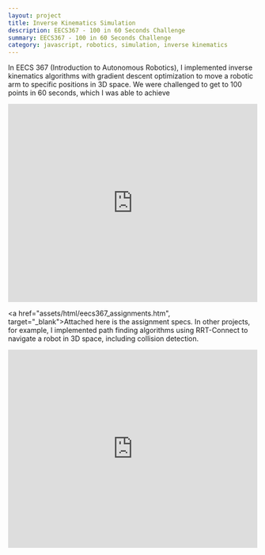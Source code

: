 ```yaml
---
layout: project
title: Inverse Kinematics Simulation
description: EECS367 - 100 in 60 Seconds Challenge
summary: EECS367 - 100 in 60 Seconds Challenge
category: javascript, robotics, simulation, inverse kinematics
---
```


In EECS 367 (Introduction to Autonomous Robotics), I implemented inverse kinematics algorithms with gradient descent optimization to move a robotic arm to specific positions in 3D space.  We were challenged to get to 100 points in 60 seconds, which I was able to achieve

<style>
html, body {
    height:100%;
    width:100%;
    margin:0;
}
.h_iframe iframe {
    width:100%;
    height:100%;
}
.h_iframe {
    height: 400px;
    width:100%;
}
</style>
<div class="h_iframe">
    <iframe src="https://drive.google.com/file/d/147BJ8Ax-H_tG7QDbGKkb3kFrpw1Gz13D/preview" frameborder="0" allowfullscreen></iframe>
</div>


<a href="assets/html/eecs367_assignments.htm", target="_blank">Attached here is the assignment specs.</a>  In other projects, for example, I implemented path finding algorithms using RRT-Connect to navigate a robot in 3D space, including collision detection.




<style>
html, body {
    height:100%;
    width:100%;
    margin:0;
}
.h_iframe iframe {
    width:100%;
    height:100%;
}
.h_iframe {
    height: 400px;
    width:100%;
}
</style>
<div class="h_iframe">
    <iframe src="https://drive.google.com/file/d/1gcd-igfybcUuvF21ZOmqWPU_bi-SRXts/preview" frameborder="0" allowfullscreen></iframe>
</div>

